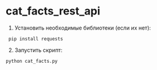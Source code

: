 # cat_facts_rest_api

1. Установить необходимые библиотеки (если их нет):
```
 pip install requests
```
2. Запустить скрипт:
```
python cat_facts.py
```
